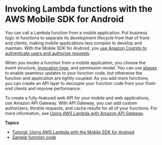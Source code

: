 # Invoking Lambda functions with the AWS Mobile SDK for Android<a name="with-on-demand-custom-android"></a>

You can call a Lambda function from a mobile application\. Put business logic in functions to separate its development lifecycle from that of front\-end clients, making mobile applications less complex to develop and maintain\. With the Mobile SDK for Android, you [use Amazon Cognito to authenticate users and authorize requests](with-android-example.md)\.

When you invoke a function from a mobile application, you choose the event structure, [invocation type](lambda-invocation.md), and permission model\. You can use [aliases](configuration-aliases.md) to enable seamless updates to your function code, but otherwise the function and application are tightly coupled\. As you add more functions, you can create an API layer to decouple your function code from your front\-end clients and improve performance\.

To create a fully\-featured web API for your mobile and web applications, use Amazon API Gateway\. With API Gateway, you can add custom authorizers, throttle requests, and cache results for all of your functions\. For more information, see [Using AWS Lambda with Amazon API Gateway](services-apigateway.md)\.

**Topics**
+ [Tutorial: Using AWS Lambda with the Mobile SDK for Android](with-android-example.md)
+ [Sample function code](with-android-create-package.md)